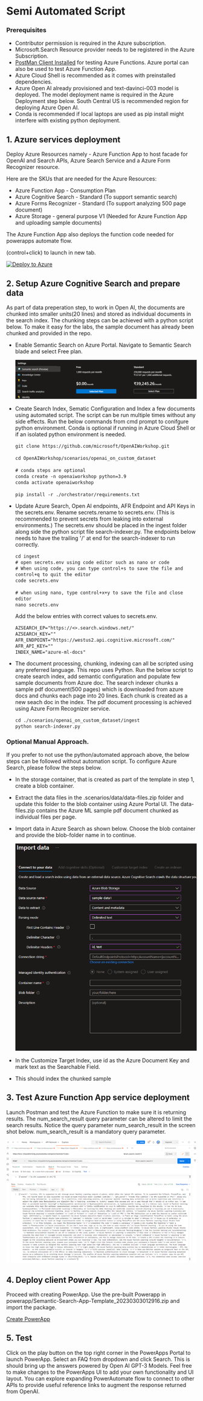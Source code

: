 # Semi Automated Script

### Prerequisites

* Contributor permission is required in the Azure subscription.
* Microsoft.Search Resource provider needs to be registered in the Azure Subscription. 
* [PostMan Client Installed](https://www.postman.com/downloads/) for testing Azure Functions. Azure portal can also be used to test Azure Function App.  
* Azure Cloud Shell is recommended as it comes with preinstalled dependencies. 
* Azure Open AI already provisioned and text-davinci-003 model is deployed. The model deployment name is required in the Azure Deployment step below. South Central US is recommended region for deploying Azure Open AI. 
* Conda is recommended if local laptops are used as pip install might interfere with existing python deployment.



## 1. Azure services deployment

Deploy Azure Resources namely - Azure Function App to host facade for OpenAI and Search APIs, Azure Search Service and a Azure Form Recognizer resource.

Here are the SKUs that are needed for the Azure Resources:

- Azure Function App - Consumption Plan
- Azure Cognitive Search - Standard (To support semantic search)
- Azure Forms Recognizer - Standard (To support analyzing 500 page document)
- Azure Storage - general purpose V1 (Needed for Azure Function App and uploading sample documents)


The Azure Function App also deploys the function code needed for powerapps automate flow. 

(control+click) to launch in new tab.

[![Deploy to Azure](https://aka.ms/deploytoazurebutton)](https://portal.azure.com/#create/Microsoft.Template/uri/https%3A%2F%2Fraw.githubusercontent.com%2Fmicrosoft%2FOpenAIWorkshop%2Fmain%2Fscenarios%2Fopenai_on_custom_dataset%2Fdeploy%2Fazure-deploy.json) 



## 2. Setup Azure Cognitive Search and prepare data

As part of data preperation step, to work in Open AI, the documents are chunked into smaller units(20 lines) and stored as individual documents in the search index. The chunking steps can be achieved with a python script below. 
To make it easy for the labs, the sample document has already been chunked and provided in the repo. 

* Enable Semantic Search on Azure Portal. Navigate to Semantic Search blade and select Free plan. 
    
    ![](../../documents/media/enable-semantic-search.png)

*   Create Search Index, Sematic Configuration and Index a few documents using automated script. The script can be run multiple times without any side effects.
    Run the below commands from cmd prompt to conifgure python environment. Conda is optional if running in Azure Cloud Shell or if an isolated python environment is needed. 

        
        git clone https://github.com/microsoft/OpenAIWorkshop.git
        
        cd OpenAIWorkshop/scenarios/openai_on_custom_dataset
        
        # conda steps are optional
        conda create -n openaiworkshop python=3.9 
        conda activate openaiworkshop
        
        pip install -r ./orchestrator/requirements.txt


*   Update Azure Search, Open AI endpoints, AFR Endpoint and API Keys in the secrets.env. 
    Rename secrets.rename to secrets.env. (This is recommended to prevent secrets from leaking into external environments.)
    The secrets.env should be placed in the ingest folder along side the python script file search-indexer.py.
    The endpoints below needs to have the trailing '/' at end for the search-indexer to run correctly.

        cd ingest
        # open secrets.env using code editor such as nano or code
        # When using code, you can type control+s to save the file and control+q to quit the editor
        code secrets.env

        # when using nano, type control+x+y to save the file and close editor
        nano secrets.env

        

    Add the below entries with correct values to secrets.env.

        AZSEARCH_EP="https://<>.search.windows.net/"
        AZSEARCH_KEY=""
        AFR_ENDPOINT="https://westus2.api.cognitive.microsoft.com/"
        AFR_API_KEY=""
        INDEX_NAME="azure-ml-docs"

*   The document processing, chunking, indexing can all be scripted using any preferred language. 
    This repo uses Python. Run the below script to create search index, add semantic configuration and populate few sample documents from Azure doc. 
    The search indexer chunks a sample pdf document(500 pages) which is downloaded from azure docs and chunks each page into 20 lines. Each chunk is created as a new seach doc in the index. The pdf document processing is achieved using Azure Form Recognizer service. 
    
        cd ./scenarios/openai_on_custom_dataset/ingest
        python search-indexer.py
        

###   Optional Manual Approach. 
If you prefer to not use the python/automated approach above, the below steps can be followed without automation script. 
To configure Azure Search, please follow the steps below.

- In the storage container, that is created as part of the template in step 1, create a blob container. 
- Extract the data files in the .scenarios/data/data-files.zip folder and update this folder to the blob container using Azure Portal UI.   The data-files.zip contains the Azure ML sample pdf document chunked as individual files per page.  
- Import data in Azure Search as shown below. Choose the blob container and provide the blob-folder name in to continue. 

    ![](../../documents/media/search1.png)
- In the Customize Target Index, use id as the Azure Document Key and mark text as the Searchable Field. 
- This should index the chunked sample

 

## 3. Test Azure Function App service deployment

Launch Postman and test the Azure Function to make sure it is returning results. The num_search_result query parameter can be altered to limit the search results. Notice the query parameter num_search_result in the screen shot below. num_search_result is a mandatory query parameter.


![](../../documents/media/postman.png)

## 4. Deploy client Power App

Proceed with creating PowerApp. Use the pre-built Powerapp in powerapp/Semantic-Search-App-Template_20230303012916.zip and import the package.

[Create PowerApp](PowerApp.md)

## 5. Test

Click on the play button on the top right corner in the PowerApps Portal to launch PowerApp.
Select an  FAQ from dropdown and click Search. This is should bring up the answers powered by Open AI GPT-3 Models. 
Feel free to make changes to the PowerApps UI to add your own functionality and UI layout. You can explore expanding PowerAutomate flow to connect to other APIs to provide useful reference links to augment the response returned from OpenAI.
